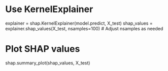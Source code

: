# Use KernelExplainer
explainer = shap.KernelExplainer(model.predict, X_test)
shap_values = explainer.shap_values(X_test, nsamples=100)  # Adjust nsamples as needed

# Plot SHAP values
shap.summary_plot(shap_values, X_test)
